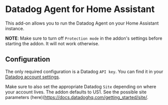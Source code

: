 # Datadog Agent for Home Assistant

This add-on allows you to run the Datadog Agent on your Home Assistant instance.

**NOTE**: Make sure to turn off `Protection mode` in the addon's settings before starting the addon. It will not work otherwise.

## Configuration

The only required configuration is a Datadog `API key`. You can find it in your [Datadog account settings](https://app.datadoghq.com/organization-settings/api-keys).

Make sure to also set the appropriate Datadog `Site` depending on where your account lives. The addon defaults to US1. See the possible site parameters (here)(https://docs.datadoghq.com/getting_started/site/.
